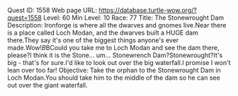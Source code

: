 Quest ID: 1558
Web page URL: https://database.turtle-wow.org/?quest=1558
Level: 60
Min Level: 10
Race: 77
Title: The Stonewrought Dam
Description: Ironforge is where all the dwarves and gnomes live.Near there is a place called Loch Modan, and the dwarves built a HUGE dam there.They say it's one of the biggest things anyone's ever made.Wow!$B$BCould you take me to Loch Modan and see the dam there, please?I think it is the Stone... um... Stonewrench Dam?Stonewrought?It's big - that's for sure.I'd like to look out over the big waterfall.I promise I won't lean over too far!
Objective: Take the orphan to the Stonewrought Dam in Loch Modan.You should take him to the middle of the dam so he can see out over the giant waterfall.
